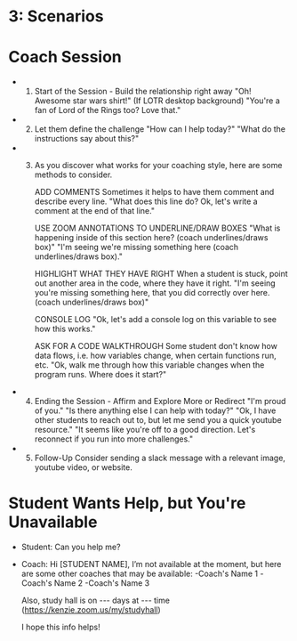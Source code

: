 # 3: Scenarios

# Coach Session

- 1. Start of the Session - Build the relationship right away
     "Oh! Awesome star wars shirt!"
     (If LOTR desktop background) "You're a fan of Lord of the Rings too? Love that."

- 2. Let them define the challenge
     "How can I help today?"
     "What do the instructions say about this?"

- 3. As you discover what works for your coaching style, here are some methods to consider.

     ADD COMMENTS
     Sometimes it helps to have them comment and describe every line.
     "What does this line do? Ok, let's write a comment at the end of that line."

     USE ZOOM ANNOTATIONS TO UNDERLINE/DRAW BOXES
     "What is happening inside of this section here? (coach underlines/draws box)"
     "I'm seeing we're missing something here (coach underlines/draws box)."

     HIGHLIGHT WHAT THEY HAVE RIGHT
     When a student is stuck, point out another area in the code, where they have it right.
     "I'm seeing you're missing something here, that you did correctly over here. (coach underlines/draws box)"

     CONSOLE LOG
     "Ok, let's add a console log on this variable to see how this works."

     ASK FOR A CODE WALKTHROUGH
     Some student don't know how data flows, i.e. how variables change, when certain functions run, etc.
     "Ok, walk me through how this variable changes when the program runs. Where does it start?"

- 4. Ending the Session - Affirm and Explore More or Redirect
     "I'm proud of you."
     "Is there anything else I can help with today?"
     "Ok, I have other students to reach out to, but let me send you a quick youtube resource."
     "It seems like you're off to a good direction. Let's reconnect if you run into more challenges."

- 5. Follow-Up
     Consider sending a slack message with a relevant image, youtube video, or website.

# Student Wants Help, but You're Unavailable

- Student: Can you help me?

- Coach:
  Hi [STUDENT NAME], I’m not available at the moment, but here are some other coaches that may be available:
  -Coach's Name 1
  -Coach's Name 2
  -Coach's Name 3

  Also, study hall is on --- days at --- time (https://kenzie.zoom.us/my/studyhall)

  I hope this info helps!
